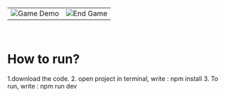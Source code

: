 

<br>
<table>
  <tr>
    <td><img src='https://github.com/Harshbailurkar/Tenzies-scrimba-game/assets/113308692/29708937-7618-4751-8f6d-baedbcec666d' alt="Game Demo"></td>
    <td><img src='https://github.com/Harshbailurkar/Tenzies-scrimba-game/assets/113308692/1930941c-c780-46f3-abe5-26595d714e5f' alt="End Game"> </td>
  </tr>
</table>

<br>







# How to run?
1.download the code.
2. open project in terminal, write : npm install
3. To run, write : npm run dev
